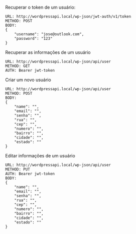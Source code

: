 Recuperar o token de um usuário:

```
URL: http://wordpressapi.local/wp-json/jwt-auth/v1/token
METHOD: POST
BODY:
{
    "username": "jose@outlook.com",
    "password": "123"
}
```

Recuperar as informações de um usuário
```
URL: http://wordpressapi.local/wp-json/api/user
METHOD: GET
AUTH: Bearer jwt-token
```

Criar um novo usuário

```
URL: http://wordpressapi.local/wp-json/api/user
METHOD: POST
BODY:
{
    "name": "",
    "email": "",
    "senha": "",
    "rua": "",
    "cep": "",
    "numero": "",
    "bairro": "",
    "cidade": "",
    "estado": ""
}
```

Editar informações de um usuário

```
URL: http://wordpressapi.local/wp-json/api/user
METHOD: PUT
AUTH: Bearer jwt-token
BODY:
{
    "name": "",
    "email": "",
    "senha": "",
    "rua": "",
    "cep": "",
    "numero": "",
    "bairro": "",
    "cidade": "",
    "estado": ""
}
```
